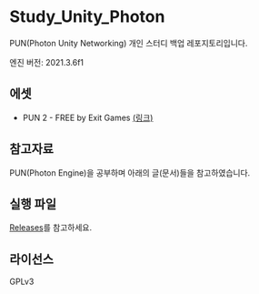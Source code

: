 # Study_Unity_Photon

PUN(Photon Unity Networking) 개인 스터디 백업 레포지토리입니다.

엔진 버전: 2021.3.6f1

## 에셋

- PUN 2 - FREE by Exit Games [(링크)](https://assetstore.unity.com/?q=PUN&orderBy=1)

## 참고자료

PUN(Photon Engine)을 공부하며 아래의 글(문서)들을 참고하였습니다.

## 실행 파일

[Releases](https://github.com/hwahyang1/Study_Unity_Photon/releases)를 참고하세요.

## 라이선스

GPLv3